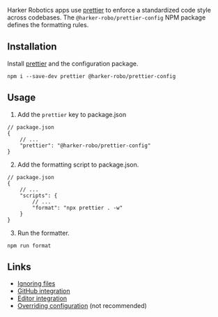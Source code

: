 Harker Robotics apps use [prettier](https://prettier.io) to enforce a standardized code style across codebases. The `@harker-robo/prettier-config` NPM package defines the formatting rules.

## Installation
Install [prettier](https://www.npmjs.com/package/prettier) and the configuration package.

    npm i --save-dev prettier @harker-robo/prettier-config

## Usage
1. Add the `prettier` key to package.json
```jsonc
// package.json
{
    // ...
    "prettier": "@harker-robo/prettier-config"
}
```

2. Add the formatting script to package.json.
```jsonc
// package.json
{
    // ...
    "scripts": {
        // ...
        "format": "npx prettier . -w"
    }
}
```

3. Run the formatter.
```
npm run format
```

## Links
* [Ignoring files](https://prettier.io/docs/en/ignore.html)
* [GitHub integration](https://github.com/marketplace/actions/prettier-action)
* [Editor integration](https://prettier.io/docs/en/editors.html)
* [Overriding configuration](https://prettier.io/docs/en/configuration.html) (not recommended)
